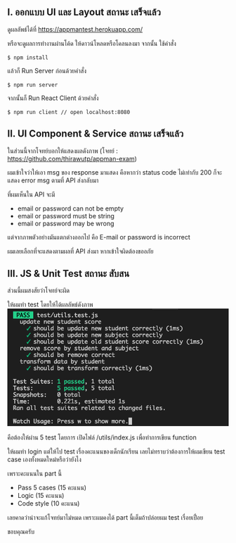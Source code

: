 
## I.  ออกแบบ UI และ Layout สถานะ เสร็จแล้ว

ดูผลลัพธ์ได้ที่ https://appmantest.herokuapp.com/


หรือจะดูผลการทำงานผ่านโค้ด
ให้ดาวน์โหลดหรือโคลนลงมา
จากนั้น ใช้คำสั่ง
```
$ npm install
```
แล้วก็ Run Server ก่อนด้วยคำสั่ง
```
$ npm run server
```
จากนั้นก็ Run React Client ด้วยคำสั่ง
```
$ npm run client // open localhost:8080
```
 


## II. UI Component & Service สถานะ เสร็จแล้ว

ในส่วนนี้จากโจทย์บอกให้แสดงผลดังภาพ
(โจทย์ : https://github.com/thirawutp/appman-exam)

ผมเข้าใจว่าให้เอา msg ของ response มาแสดง
คือหากว่า status code ไม่เท่ากับ 200 ก็จะแสดง error msg ตามที่ API ส่งกลับมา

ที่ผมเห็นใน API จะมี
- email or password can not be empty
- email or password must be string
- email or password may be wrong

แต่จากภาพตัวอย่างมันแตกต่างออกไป คือ
E-mail or password is incorrect

ผมเลยเลือกที่จะแสดงตามผลที่ API ส่งมา
หากเข้าใจผิดต้องขออภัย


## III. JS & Unit Test สถานะ สับสน

ส่วนนี้ผมสงสัยว่าโจทย์จะผิด

ให้ผมทำ test โดยให้ได้ผลลัพธ์ดังภาพ
![](screenshots/pass-test.png)

คือต้องให้ผ่าน 5 test
โดยการ เปิดไฟล์ /utils/index.js เพื่อทำการเขียน function

ให้ผมทำ login แต่ให้ไป test เรื่องคะแนนของเด็กนักเรียน
เลยไม่ทราบว่าต้องการให้ผมเขียน test case เองทั้งหมดใหม่หรือว่ายังไง

เพราะคะแนนใน part นี้
- Pass 5 cases (15 คะแนน) 
- Logic (15 คะแนน)
- Code style (10 คะแนน)

เลยคาดว่าน่าจะแก้โจทย์มาไม่หมด เพราะผมคงได้ part นี้เต็มถ้าปล่อยผม test เรื่อยเปื่อย

ขอบคุณครับ
